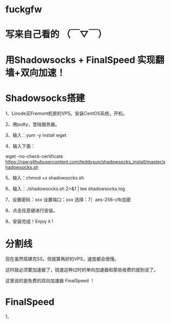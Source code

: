 # fuckgfw
# 写来自己看的 （￣▽￣）
# 用Shadowsocks + FinalSpeed 实现翻墙+双向加速！

# Shadowsocks搭建

1、Linode买Fremont机房的VPS。安装CentOS系统，开机。

2、用putty，登陆服务器。

3、输入：yum -y install wget

4、输入下面：

wget –no-check-certificate https://raw.githubusercontent.com/teddysun/shadowsocks_install/master/shadowsocks.sh

5、输入：chmod +x shadowsocks.sh

6、输入：./shadowsocks.sh 2>&1 | tee shadowsocks.log

7、设置密码：xxx     设置端口：xxx     选择：7）aes-256-cfb加密

8、点击任意键进行安装。

9、安装完成！Enjoy it !

# 分割线

现在虽然搭建完SS，但就算再好的VPS，速度都会很慢。

这时就必须要加速器了，锐速这种过时的单向加速器和那些收费的就别说了。

这里说的是免费的双向加速器 FinalSpeed ！

# FinalSpeed

1、
